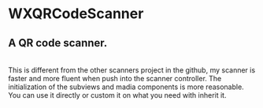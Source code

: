 # WXQRCodeScanner

## A QR code scanner.
</br> This is different from the other scanners project in the github, my scanner is faster and more fluent when push into the scanner controller. The initialization of the subviews and madia components is more reasonable.
</br> You can use it directly or custom it on what you need with inherit it.
